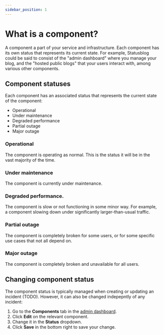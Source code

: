 ```yaml
---
sidebar_position: 1
---
```


# What is a component?

A component a part of your service and infrastructure. Each component has its own status that represents its current state. For example, Statusblog could be said to consist of the "admin dashboard" where you manage your blog, and the "hosted public blogs" that your users interact with, among various other components.

## Component statuses

Each component has an associated status that represents the current state of the component:

* Operational
* Under maintenance
* Degraded performance
* Partial outage
* Major outage

### Operational

The component is operating as normal. This is the status it will be in the vast majority of the time.

### Under maintenance

The component is currently under maintenance. 

### Degraded performance.

The component is slow or not functioning in some minor way. For example, a component slowing down under significantly larger-than-usual traffic.

### Partial outage

The component is completely broken for some users, or for some specific use cases that not all depend on.

### Major outage

The component is completely broken and unavailable for all users.

## Changing component status

The component status is typically managed when creating or updating an incident (TODO). However, it can also be changed indepepntly of any incident:

1. Go to the **Components** tab in the [admin dashboard](../get-started/statusblog-dashboard.md).
2. Click **Edit** on the relevant component.
3. Change it in the **Status** dropdown.
4. Click **Save** in the bottom right to save your change.


